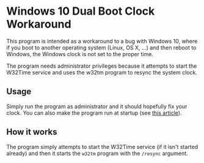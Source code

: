 # Windows 10 Dual Boot Clock Workaround
This program is intended as a workaround to a bug with Windows 10, where if you boot to another
operating system (Linux, OS X, ...) and then reboot to Windows, the Windows clock is not set to the proper time.

The program needs administrator privileges because it attempts to start the W32Time service and uses
the w32tm program to resync the system clock.

## Usage
Simply run the program as administrator and it should hopefully fix your clock. You can also make
the program run at startup (see [this article](http://www.thewindowsclub.com/autostart-programs-windows-10-make)).

## How it works
The program simply attempts to start the W32Time service (if it isn't started already) and then it
starts the `w32tm` program with the `/resync` argument.
